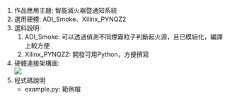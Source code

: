 1. 作品應用主題: 智能滅火器暨通知系統
2. 選用硬體: ADI_Smoke、Xilinx_PYNQZ2
3. 選料說明:
    1. ADI_Smoke: 可以透過偵測不同煙霧粒子判斷起火源，且已模組化，編譯上較方便
    2. Xilinx_PYNQZ2: 開發可用Python，方便撰寫
4. 硬體連接架構圖: <br/>
    ![](https://i.imgur.com/V97hDJH.png)
5. 程式碼說明
    - example.py: 範例檔

